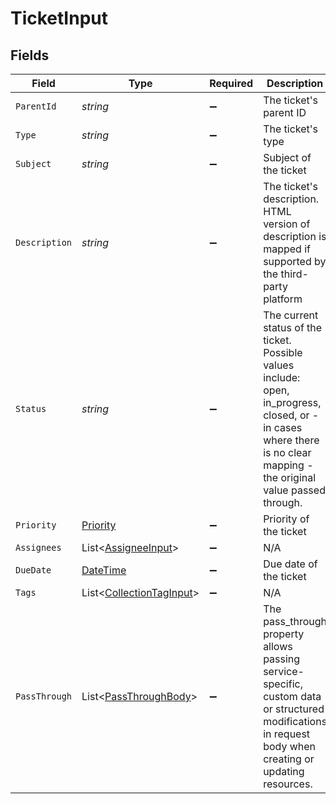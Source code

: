 # TicketInput


## Fields

| Field                                                                                                                                                                    | Type                                                                                                                                                                     | Required                                                                                                                                                                 | Description                                                                                                                                                              | Example                                                                                                                                                                  |
| ------------------------------------------------------------------------------------------------------------------------------------------------------------------------ | ------------------------------------------------------------------------------------------------------------------------------------------------------------------------ | ------------------------------------------------------------------------------------------------------------------------------------------------------------------------ | ------------------------------------------------------------------------------------------------------------------------------------------------------------------------ | ------------------------------------------------------------------------------------------------------------------------------------------------------------------------ |
| `ParentId`                                                                                                                                                               | *string*                                                                                                                                                                 | :heavy_minus_sign:                                                                                                                                                       | The ticket's parent ID                                                                                                                                                   | 12345                                                                                                                                                                    |
| `Type`                                                                                                                                                                   | *string*                                                                                                                                                                 | :heavy_minus_sign:                                                                                                                                                       | The ticket's type                                                                                                                                                        | Technical                                                                                                                                                                |
| `Subject`                                                                                                                                                                | *string*                                                                                                                                                                 | :heavy_minus_sign:                                                                                                                                                       | Subject of the ticket                                                                                                                                                    | Technical Support Request                                                                                                                                                |
| `Description`                                                                                                                                                            | *string*                                                                                                                                                                 | :heavy_minus_sign:                                                                                                                                                       | The ticket's description. HTML version of description is mapped if supported by the third-party platform                                                                 | I am facing issues with my internet connection                                                                                                                           |
| `Status`                                                                                                                                                                 | *string*                                                                                                                                                                 | :heavy_minus_sign:                                                                                                                                                       | The current status of the ticket. Possible values include: open, in_progress, closed, or - in cases where there is no clear mapping - the original value passed through. | open                                                                                                                                                                     |
| `Priority`                                                                                                                                                               | [Priority](../../Models/Components/Priority.md)                                                                                                                          | :heavy_minus_sign:                                                                                                                                                       | Priority of the ticket                                                                                                                                                   | high                                                                                                                                                                     |
| `Assignees`                                                                                                                                                              | List<[AssigneeInput](../../Models/Components/AssigneeInput.md)>                                                                                                          | :heavy_minus_sign:                                                                                                                                                       | N/A                                                                                                                                                                      |                                                                                                                                                                          |
| `DueDate`                                                                                                                                                                | [DateTime](https://learn.microsoft.com/en-us/dotnet/api/system.datetime?view=net-5.0)                                                                                    | :heavy_minus_sign:                                                                                                                                                       | Due date of the ticket                                                                                                                                                   | 2020-09-30T07:43:32.000Z                                                                                                                                                 |
| `Tags`                                                                                                                                                                   | List<[CollectionTagInput](../../Models/Components/CollectionTagInput.md)>                                                                                                | :heavy_minus_sign:                                                                                                                                                       | N/A                                                                                                                                                                      |                                                                                                                                                                          |
| `PassThrough`                                                                                                                                                            | List<[PassThroughBody](../../Models/Components/PassThroughBody.md)>                                                                                                      | :heavy_minus_sign:                                                                                                                                                       | The pass_through property allows passing service-specific, custom data or structured modifications in request body when creating or updating resources.                  |                                                                                                                                                                          |
